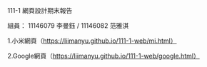 111-1 網頁設計期末報告

組員：
11146079 李曼鈺 / 11146082 范雅淇


1.小米網頁（https://liimanyu.github.io/111-1-web/mi.html） 

2.Google網頁（https://liimanyu.github.io/111-1-web/google.html）
